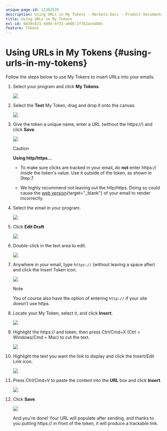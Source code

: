 ```yaml
---
unique-page-id: 11382535
description: Using URLs in My Tokens - Marketo Docs - Product Documentation
title: Using URLs in My Tokens
exl-id: 6830c621-4d94-4f31-a608-2f7b2aced88c
feature: Tokens
---
```

# Using URLs in My Tokens {#using-urls-in-my-tokens}

Follow the steps below to use My Tokens to insert URLs into your emails.

1. Select your program and click **My Tokens**.

   ![](assets/one-4.png)

1. Select the **Text** My Token, drag and drop it onto the canvas.

   ![](assets/two-4.png)

1. Give the token a unique name, enter a URL (without the https://) and click **Save**.

   ![](assets/three-4.png)

   >[!CAUTION]
   >
   >**Using http/https...**
   >
   >* To make sure clicks are tracked in your email, do **not** enter https:// _inside_ the token's value. Use it outside of the token, as shown in Step 7.
   >
   >* We highly recommend not leaving out the http/https. Doing so could cause the [web version](/help/marketo/product-docs/email-marketing/general/functions-in-the-editor/add-a-view-as-web-page-link-to-an-email.md){target="_blank"} of your email to render incorrectly.

1. Select the email in your program.

   ![](assets/four-3.png)

1. Click **Edit Draft**.

   ![](assets/five-3.png)

1. Double-click in the text area to edit.

   ![](assets/six-1.png)

1. Anywhere in your email, type `https://` (without leaving a space after) and click the Insert Token icon.

   ![](assets/seven.png)

   >[!NOTE]
   >
   >You of course also have the option of entering `http://` if your site doesn't use https.

1. Locate your My Token, select it, and click **Insert**.

   ![](assets/eight.png)

1. Highlight the https:// and token, then press Ctrl/Cmd+X (Ctrl = Windows/Cmd = Mac) to cut the text.

   ![](assets/nine.png)

1. Highlight the text you want the link to display and click the Insert/Edit Link icon.

   ![](assets/ten.png)

1. Press Ctrl/Cmd+V to paste the content into the **URL** box and click **Insert**.

   ![](assets/eleven.png)

1. Click **Save**.

   ![](assets/twelve.png)

   And you're done! Your URL will populate after sending, and thanks to you putting https:// in front of the token, it will produce a trackable link.
